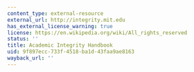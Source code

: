 ```yaml
---
content_type: external-resource
external_url: http://integrity.mit.edu
has_external_license_warning: true
license: https://en.wikipedia.org/wiki/All_rights_reserved
status: ''
title: Academic Integrity Handbook
uid: 9f897ecc-733f-4518-ba1d-43faa9ae8163
wayback_url: ''
---
```

